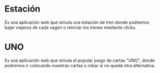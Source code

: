# Estación
És una aplicación web que simula una estación de tren donde podremos bajar viajeros de cada vagón o reinciar los trenes mediante clicks.
# UNO
Es una aplicación web que simula el popular juego de cartas "UNO", donde podremos ir colocando nuestras cartas o robar si no queda otra alternativa.
